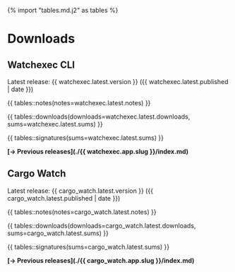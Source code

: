 {% import "tables.md.j2" as tables %}

# Downloads

## Watchexec CLI

Latest release: {{ watchexec.latest.version }} ({{ watchexec.latest.published | date }})

{{ tables::notes(notes=watchexec.latest.notes) }}

{{ tables::downloads(downloads=watchexec.latest.downloads, sums=watchexec.latest.sums) }}

{{ tables::signatures(sums=watchexec.latest.sums) }}

**[→ Previous releases](./{{ watchexec.app.slug }}/index.md)**

## Cargo Watch

Latest release: {{ cargo_watch.latest.version }} ({{ cargo_watch.latest.published | date }})

{{ tables::notes(notes=cargo_watch.latest.notes) }}

{{ tables::downloads(downloads=cargo_watch.latest.downloads, sums=cargo_watch.latest.sums) }}

{{ tables::signatures(sums=cargo_watch.latest.sums) }}

**[→ Previous releases](./{{ cargo_watch.app.slug }}/index.md)**

